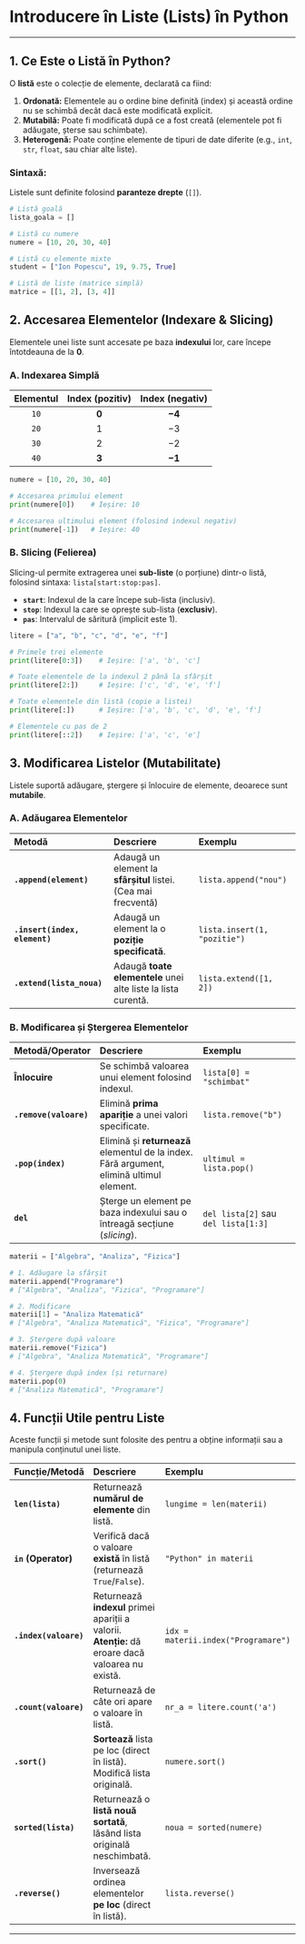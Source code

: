 # Introducere în Liste (Lists) în Python
---

## 1. Ce Este o Listă în Python?

O **listă** este o colecție de elemente, declarată ca fiind:

1.  **Ordonată:** Elementele au o ordine bine definită (index) și această ordine nu se schimbă decât dacă este modificată explicit.
2.  **Mutabilă:** Poate fi modificată după ce a fost creată (elementele pot fi adăugate, șterse sau schimbate).
3.  **Heterogenă:** Poate conține elemente de tipuri de date diferite (e.g., `int`, `str`, `float`, sau chiar alte liste).

### Sintaxă:

Listele sunt definite folosind **paranteze drepte** (`[]`).

```python
# Listă goală
lista_goala = []

# Listă cu numere
numere = [10, 20, 30, 40]

# Listă cu elemente mixte
student = ["Ion Popescu", 19, 9.75, True]

# Listă de liste (matrice simplă)
matrice = [[1, 2], [3, 4]]
```


## 2. Accesarea Elementelor (Indexare & Slicing)

Elementele unei liste sunt accesate pe baza **indexului** lor, care începe întotdeauna de la **0**.

### A. Indexarea Simplă

| Elementul | Index (pozitiv) | Index (negativ) |
| :---: | :---: | :---: |
| `10` | $\mathbf{0}$ | $\mathbf{-4}$ |
| `20` | $1$ | $-3$ |
| `30` | $2$ | $-2$ |
| `40` | $\mathbf{3}$ | $\mathbf{-1}$ |

```python
numere = [10, 20, 30, 40]

# Accesarea primului element
print(numere[0])    # Ieșire: 10

# Accesarea ultimului element (folosind indexul negativ)
print(numere[-1])   # Ieșire: 40
```

### B. Slicing (Felierea)

Slicing-ul permite extragerea unei **sub-liste** (o porțiune) dintr-o listă, folosind sintaxa: `lista[start:stop:pas]`.

* **`start`**: Indexul de la care începe sub-lista (inclusiv).
* **`stop`**: Indexul la care se oprește sub-lista (**exclusiv**).
* **`pas`**: Intervalul de săritură (implicit este 1).

```python
litere = ["a", "b", "c", "d", "e", "f"]

# Primele trei elemente
print(litere[0:3])    # Ieșire: ['a', 'b', 'c']

# Toate elementele de la indexul 2 până la sfârșit
print(litere[2:])     # Ieșire: ['c', 'd', 'e', 'f']

# Toate elementele din listă (copie a listei)
print(litere[:])      # Ieșire: ['a', 'b', 'c', 'd', 'e', 'f']

# Elementele cu pas de 2
print(litere[::2])    # Ieșire: ['a', 'c', 'e']

```

## 3. Modificarea Listelor (Mutabilitate)

Listele suportă adăugare, ștergere și înlocuire de elemente, deoarece sunt **mutabile**.

### A. Adăugarea Elementelor

| Metodă | Descriere | Exemplu |
| :--- | :--- | :--- |
| **`.append(element)`** | Adaugă un element la **sfârșitul** listei. (Cea mai frecventă) | `lista.append("nou")` |
| **`.insert(index, element)`** | Adaugă un element la o **poziție specificată**. | `lista.insert(1, "pozitie")` |
| **`.extend(lista_noua)`** | Adaugă **toate elementele** unei alte liste la lista curentă. | `lista.extend([1, 2])` |

### B. Modificarea și Ștergerea Elementelor

| Metodă/Operator | Descriere | Exemplu |
| :--- | :--- | :--- |
| **Înlocuire** | Se schimbă valoarea unui element folosind indexul. | `lista[0] = "schimbat"` |
| **`.remove(valoare)`** | Elimină **prima apariție** a unei valori specificate. | `lista.remove("b")` |
| **`.pop(index)`** | Elimină și **returnează** elementul de la index. Fără argument, elimină ultimul element. | `ultimul = lista.pop()` |
| **`del`** | Șterge un element pe baza indexului sau o întreagă secțiune (*slicing*). | `del lista[2]` sau `del lista[1:3]` |

```python
materii = ["Algebra", "Analiza", "Fizica"]

# 1. Adăugare la sfârșit
materii.append("Programare")
# ["Algebra", "Analiza", "Fizica", "Programare"]

# 2. Modificare
materii[1] = "Analiza Matematică"
# ["Algebra", "Analiza Matematică", "Fizica", "Programare"]

# 3. Ștergere după valoare
materii.remove("Fizica")
# ["Algebra", "Analiza Matematică", "Programare"]

# 4. Ștergere după index (și returnare)
materii.pop(0)
# ["Analiza Matematică", "Programare"]
```


## 4. Funcții Utile pentru Liste

Aceste funcții și metode sunt folosite des pentru a obține informații sau a manipula conținutul unei liste.

| Funcție/Metodă | Descriere | Exemplu |
| :--- | :--- | :--- |
| **`len(lista)`** | Returnează **numărul de elemente** din listă. | `lungime = len(materii)` |
| **`in` (Operator)** | Verifică dacă o valoare **există** în listă (returnează `True`/`False`). | `"Python" in materii` |
| **`.index(valoare)`** | Returnează **indexul** primei apariții a valorii. **Atenție:** dă eroare dacă valoarea nu există. | `idx = materii.index("Programare")` |
| **`.count(valoare)`** | Returnează de câte ori apare o valoare în listă. | `nr_a = litere.count('a')` |
| **`.sort()`** | **Sortează** lista pe loc (direct în listă). Modifică lista originală. | `numere.sort()` |
| **`sorted(lista)`** | Returnează o **listă nouă sortată**, lăsând lista originală neschimbată. | `noua = sorted(numere)` |
| **`.reverse()`** | Inversează ordinea elementelor **pe loc** (direct în listă). | `lista.reverse()` |

---
